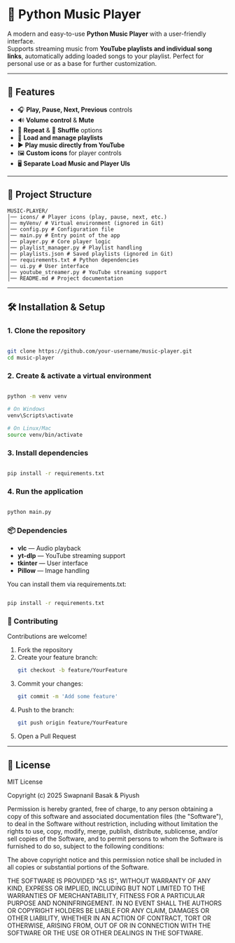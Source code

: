 # 🎵 Python Music Player

A modern and easy-to-use **Python Music Player** with a user-friendly interface.  
Supports streaming music from **YouTube playlists and individual song links**, automatically adding loaded songs to your playlist. Perfect for personal use or as a base for further customization.

---

## 🚀 Features

- 🎧 **Play, Pause, Next, Previous** controls  
- 🔊 **Volume control** & **Mute**  
- 🔁 **Repeat** & 🔀 **Shuffle** options  
- 📂 **Load and manage playlists**  
- ▶️ **Play music directly from YouTube**  
- 🖼️ **Custom icons** for player controls  
- 🖥️ **Separate Load Music and Player UIs**  

---

## 📂 Project Structure
```
MUSIC-PLAYER/
│── icons/ # Player icons (play, pause, next, etc.)
│── myVenv/ # Virtual environment (ignored in Git)
│── config.py # Configuration file
│── main.py # Entry point of the app
│── player.py # Core player logic
│── playlist_manager.py # Playlist handling
│── playlists.json # Saved playlists (ignored in Git)
│── requirements.txt # Python dependencies
│── ui.py # User interface
│── youtube_streamer.py # YouTube streaming support
│── README.md # Project documentation

```
---

## 🛠️ Installation & Setup

### 1. Clone the repository
```bash

git clone https://github.com/your-username/music-player.git
cd music-player

```

### 2. Create & activate a virtual environment
```bash

python -m venv venv

# On Windows
venv\Scripts\activate

# On Linux/Mac
source venv/bin/activate

```

### 3. Install dependencies
```bash

pip install -r requirements.txt

```

### 4. Run the application
```bash

python main.py

```

### 📦 Dependencies
* **vlc** — Audio playback
* **yt-dlp** — YouTube streaming support
* **tkinter** — User interface
* **Pillow** — Image handling

You can install them via requirements.txt:
```bash

pip install -r requirements.txt

```

### 🤝 Contributing
Contributions are welcome!
1. Fork the repository
2. Create your feature branch:
   ```bash
   git checkout -b feature/YourFeature
   ```
3. Commit your changes:
   ```bash
   git commit -m 'Add some feature'
   ```
4. Push to the branch:
   ```bash
   git push origin feature/YourFeature
   ```
5. Open a Pull Request

---

## 📝 License

MIT License

Copyright (c) 2025 Swapnanil Basak & Piyush

Permission is hereby granted, free of charge, to any person obtaining a copy
of this software and associated documentation files (the "Software"), to deal
in the Software without restriction, including without limitation the rights
to use, copy, modify, merge, publish, distribute, sublicense, and/or sell
copies of the Software, and to permit persons to whom the Software is
furnished to do so, subject to the following conditions:

The above copyright notice and this permission notice shall be included in all
copies or substantial portions of the Software.

THE SOFTWARE IS PROVIDED "AS IS", WITHOUT WARRANTY OF ANY KIND, EXPRESS OR
IMPLIED, INCLUDING BUT NOT LIMITED TO THE WARRANTIES OF MERCHANTABILITY,
FITNESS FOR A PARTICULAR PURPOSE AND NONINFRINGEMENT. IN NO EVENT SHALL THE
AUTHORS OR COPYRIGHT HOLDERS BE LIABLE FOR ANY CLAIM, DAMAGES OR OTHER
LIABILITY, WHETHER IN AN ACTION OF CONTRACT, TORT OR OTHERWISE, ARISING FROM,
OUT OF OR IN CONNECTION WITH THE SOFTWARE OR THE USE OR OTHER DEALINGS IN THE
SOFTWARE.
